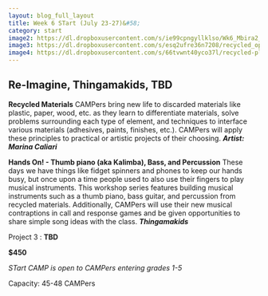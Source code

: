 ```yaml
---
layout: blog_full_layout
title: Week 6 STart (July 23-27)&#58; 
category: start
image2: https://dl.dropboxusercontent.com/s/ie99cpngyllklso/Wk6_Mbira2_OPTIM.jpg?dl=0
image3: https://dl.dropboxusercontent.com/s/esq2ufre36n7208/recycled_optim.jpg?dl=0
image4: https://dl.dropboxusercontent.com/s/66tvwnt40yco37l/recycled-plastic-bottle-planterOPTIM.jpg?dl=0
---
```


## Re-Imagine, Thingamakids, TBD


**Recycled Materials**
CAMPers bring new life to discarded materials like plastic, paper, wood, etc. as they learn to differentiate materials, solve problems surrounding each type of element, and techniques to interface various materials (adhesives, paints, finishes, etc.). CAMPers will apply these principles to practical or artistic projects of their choosing.
 **_Artist: Marina Caliari_**


**Hands On! - Thumb piano (aka Kalimba), Bass, and Percussion**
These days we have things like fidget spinners and phones to keep our hands busy, but once upon a time people used to also use their fingers to play musical instruments. This workshop series features building musical instruments such as a thumb piano, bass guitar, and percussion from recycled materials. Additionally, CAMPers will use their new musical contraptions in call and response games and be given opportunities to share simple song ideas with the class. 
 **_Thingamakids_**

Project 3 : **TBD**


**$450**

*STart CAMP is open to CAMPers entering grades 1-5*

Capacity: 45-48 CAMPers